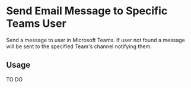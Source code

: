 # Send Email Message to Specific Teams User

Send a message to user in Microsoft Teams. If user not found a message will be sent to the specified Team's channel notifying them.

## Usage

TO DO